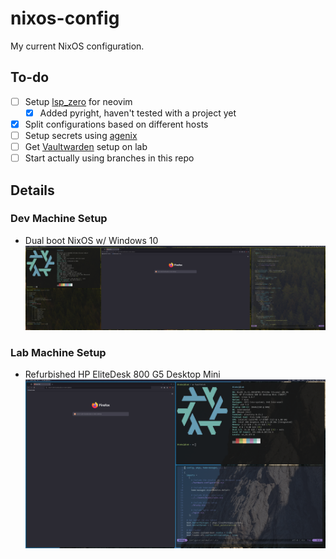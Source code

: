 # nixos-config
My current NixOS configuration.

## To-do
- [ ] Setup [lsp_zero](https://github.com/VonHeikemen/lsp-zero.nvim) for neovim
  - [x] Added pyright, haven't tested with a project yet
- [x] Split configurations based on different hosts
- [ ] Setup secrets using [agenix](https://github.com/ryantm/agenix)
- [ ] Get [Vaultwarden](https://github.com/dani-garcia/vaultwarden) setup on lab
- [ ] Start actually using branches in this repo

## Details
### Dev Machine Setup
* Dual boot NixOS w/ Windows 10
![Current dev setup screenshot](./screenshots/dev-2024-08-02.png)

### Lab Machine Setup
* Refurbished HP EliteDesk 800 G5 Desktop Mini
![Current lab setup screenshot](./screenshots/lab-2024-08-03.png)


